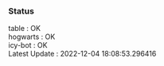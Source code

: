 ### Status


table : OK  
hogwarts : OK  
icy-bot : OK  
Latest Update : 2022-12-04 18:08:53.296416
